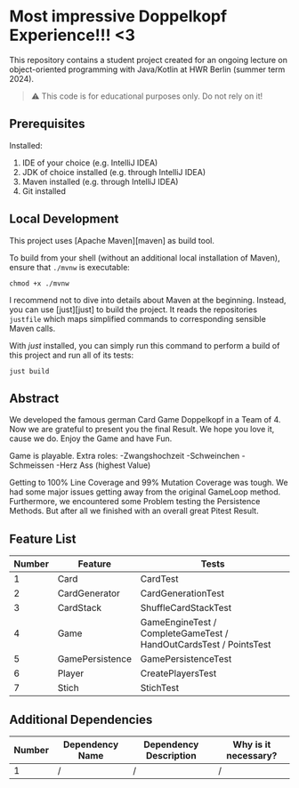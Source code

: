 # Most impressive Doppelkopf Experience!!! <3

This repository contains a student project created for an ongoing lecture on object-oriented
programming with Java/Kotlin at HWR Berlin (summer term 2024).

> :warning: This code is for educational purposes only. Do not rely on it!

## Prerequisites

Installed:

1. IDE of your choice (e.g. IntelliJ IDEA)
2. JDK of choice installed (e.g. through IntelliJ IDEA)
3. Maven installed (e.g. through IntelliJ IDEA)
4. Git installed

## Local Development

This project uses [Apache Maven][maven] as build tool.

To build from your shell (without an additional local installation of Maven), ensure that `./mvnw`
is executable:

```
chmod +x ./mvnw
```

I recommend not to dive into details about Maven at the beginning.
Instead, you can use [just][just] to build the project.
It reads the repositories `justfile` which maps simplified commands to corresponding sensible Maven
calls.

With _just_ installed, you can simply run this command to perform a build of this project and run
all of its tests:

```
just build
```

## Abstract

We developed the famous german Card Game Doppelkopf in a Team of 4. 
Now we are grateful to present you the final Result. 
We hope you love it, cause we do. 
Enjoy the Game and have Fun. 

Game is playable.
Extra roles: 
-Zwangshochzeit
-Schweinchen
-Schmeissen
-Herz Ass (highest Value)

Getting to 100% Line Coverage and 99% Mutation Coverage was tough.
We had some major issues getting away from the original GameLoop method. 
Furthermore, we encountered some Problem testing the Persistence Methods. 
But after all we finished with an overall great Pitest Result.  

## Feature List

| Number | Feature         | Tests                                                             |
|--------|-----------------|-------------------------------------------------------------------|
| 1      | Card            | CardTest                                                          |
| 2      | CardGenerator   | CardGenerationTest                                                |
| 3      | CardStack       | ShuffleCardStackTest                                              |
| 4      | Game            | GameEngineTest / CompleteGameTest / HandOutCardsTest / PointsTest |
| 5      | GamePersistence | GamePersistenceTest                                               |
| 6      | Player          | CreatePlayersTest                                                 | 
| 7      | Stich           | StichTest                                                         |

 

## Additional Dependencies

| Number | Dependency Name | Dependency Description | Why is it necessary? |
|--------|-----------------|------------------------|----------------------|
| 1      | /               | /                      | /                    |
